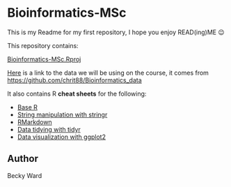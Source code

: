 # Bioinformatics-MSc



This is my Readme for my first repository, I hope you enjoy READ(ing)ME :wink:

This repository contains:

[Bioinformatics-MSc.Rproj](https://github.com/Becky-Ward/Bioinformatics-MSc/blob/main/Bioinformatics-MSc.Rproj)

[Here](https://github.com/Becky-Ward/Bioinformatics_MSc_data) is a link to the data we will be using on the course, it comes from https://github.com/chrit88/Bioinformatics_data

It also contains R **cheat sheets** for the following:

* [Base R](https://github.com/Becky-Ward/Bioinformatics-MSc/commit/8a4739cdfd5fd241980d336b46c151a57f8fa6d8) 
* [String manipulation with stringr](https://github.com/Becky-Ward/Bioinformatics-MSc/blob/main/strings.pdf)
* [RMarkdown](https://github.com/Becky-Ward/Bioinformatics-MSc/blob/main/rmarkdown.pdf)
* [Data tidying with tidyr](https://github.com/Becky-Ward/Bioinformatics-MSc/commit/93d34780698103ae94add7ce9dd74287dee246ba)
* [Data visualization with ggplot2](https://github.com/Becky-Ward/Bioinformatics-MSc/commit/93d34780698103ae94add7ce9dd74287dee246ba)

## Author

Becky Ward
